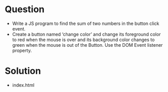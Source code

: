 # Question
- Write a JS program to find the sum of two numbers in the button click event.
- Create a button named ‘change color’ and change its foreground color to red when the mouse is over and its background color changes to green when the mouse is out of the Button. Use the DOM Event listener property.

# Solution
- index.html

